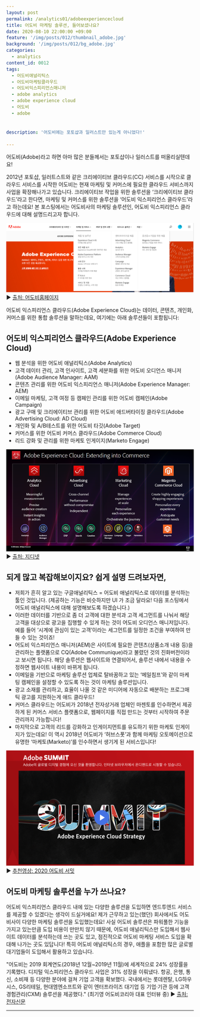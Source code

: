 ```yaml
---
layout: post
permalink: /analytics01/adobeexperiencecloud
title: 어도비 마케팅 솔루션, 들어보셨나요?
date: 2020-08-10 22:00:00 +09:00
feature: '/img/posts/012/thumbnail_adobe.jpg'
background: '/img/posts/012/bg_adobe.jpg'
categories:
  - analytics
content_id: 0012
tags:
  - 어도비애널리틱스
  - 어도비마케팅클라우드
  - 어도비익스피리언스매니저
  - adobe analytics
  - adobe experience cloud
  - 어도비
  - adobe


description: '어도비에는 포토샵과 일러스트만 있는게 아니었다!'

---
```

어도비(Adobe)라고 하면 아마 많은 분들께서는 포토샵이나 일러스트를 떠올리실텐데요!

2012년 포토샵, 일러트스트와 같은 크리에이티브 클라우드(CC) 서비스를 시작으로 클라우드 서비스를 시작한 어도비는 현재 마케팅 및 커머스에 필요한 클라우드 서비스까지 사업을 확장해나가고 있습니다. 크리에이티브 작업을 위한 솔루션을 ‘크리에이티브 클라우드’라고 한다면, 마케팅 및 커머스를 위한 솔루션을 ‘어도비 익스피리언스 클라우드’라고 하는데요! 본 포스팅에서는 어도비사의 마케팅 솔루션인, 어도비 익스피리언스 클라우드에 대해 설명드리고자 합니다.


![어도비마케팅솔루션](/img/posts/012/01.jpg)
  ▶ [출처: 어도비홈페이지](https://www.adobe.com/kr/what-is-adobe-experience-cloud.html?promoid=K7SLVSJZ&mv=other "adobehomepage")


어도비 익스피리언스 클라우드(Adobe Experience Cloud)는 데이터, 콘텐츠, 개인화, 커머스를 위한 통합 솔루션을 말하는데요,
여기에는 아래 솔루션들이 포함됩니다:

## 어도비 익스피리언스 클라우드(Adobe Experience Cloud)
* 웹 분석을 위한 어도비 애널리틱스(Adobe Analytics)
*	고객 데이터 관리, 고객 인사이트, 고객 세분화를 위한 어도비 오디언스 매니저(Adobe Audience Manager: AAM)
*	콘텐츠 관리를 위한 어도비 익스피리언스 매니저(Adobe Experience Manager: AEM)
*	이메일 마케팅, 고객 여정 등 캠페인 관리를 위한 어도비 캠페인(Adobe Campaign)
*	광고 구매 및 크리에이티브 관리를 위한 어도비 애드버타이징 클라우드(Adobe Advertising Cloud: AD Cloud)
*	개인화 및 A/B테스트를 위한 어도비 타깃(Adobe Target)
*	커머스를 위한 어도비 커머스 클라우드(Adobe Commerce Cloud)
*	리드 강화 및 관리를 위한 마케토 인게이지(Marketo Engage)

![어도비마케팅솔루션2](/img/posts/012/02.jpg)
  ▶ [출처: 지디넷](https://www.adobe.com/kr/what-is-adobe-experience-cloud.html?promoid=K7SLVSJZ&mv=other "adobehomepage")

## 되게 많고 복잡해보이지요? 쉽게 설명 드려보자면,

*	저희가 흔히 알고 있는 구글애널리틱스 = 어도비 애널리틱스로 데이터를 분석하는 툴인 것입니다. (제공하는 기능은 비슷하지만 UI 가 조금 달라요! 다음 포스팅에서 어도비 애널리틱스에 대해 설명해보도록 하겠습니다.)
*	이러한 데이터를 기반으로 좀 더 고객에 대한 분석과 고객 세그먼트를 나눠서 해당 고객을 대상으로 광고을 집행할 수 있게 하는 것이 어도비 오디언스 매니저입니다. 예를 들어 ‘시계에 관심이 있는 고객’이라는 세그먼트를 일정한 조건을 부여하여 만들 수 있는 것이죠!
*	어도비 익스피리언스 매니저(AEM)은 사이트에 필요한 콘텐츠(상품소개 내용 등)을 관리하는 플랫폼으로 CQ(Adobe Communique)라고 불렸던 것의 진화버전이라고 보시면 됩니다. 해당 솔루션은 웹사이트와 연결되어서, 솔루션 내에서 내용을 수정하면 웹사이트 내용이 바뀌게 됩니다.
*	이메일을 기반으로 마케팅 솔루션 업체로 탈바꿈하고 있는 ‘메일침프’와 같이 마케팅 캠페인을 설정할 수 있도록 하는 것이 마케팅 솔루션입니다.
*	광고 소재를 관리하고, 효율이 나올 것 같은 미디어에 자동으로 배분하는 프로그매틱 광고를 지원하는게 애드 클라우드!
*	커머스 클라우드는 어도비가 2018년 전자상거래 업체인 마젠토를 인수하면서 제공하게 된 커머스 서비스 플랫폼으로, 웹페이지를 직접 만드는 것부터 시작하여 주문관리까지 가능합니다!
*	마지막으로 고객의 리드를 강화하고 인게이지먼트를 유도하기 위한 마케토 인게이지가 있는데요! 이 역시 2018년 어도비가 ‘허브스폿’과 함께 마케팅 오토메이션으로 유명한 ‘마케토(Marketo)’를 인수하면서 생기게 된 서비스입니다!

![어도비익스피리언스클라우드](/img/posts/012/03.jpg)
  ▶ [추천영상: 2020 어도비 서밋](https://www.adobe.com/kr/summit.html?video=3 "2020adobesummit")

## 어도비 마케팅 솔루션을 누가 쓰나요?
어도비 익스피리언스 클라우드 내에 있는 다양한 솔루션을 도입하면 엔드투엔드 서비스를 제공할 수 있겠다는 생각이 드실거에요! 제가 근무하고 있는(했던) 회사에서도 어도비사이 다양한 마케팅 솔루션을 도입했는데요! 사실 어도비 솔루션은 파워풀한 기능을 가지고 있는만큼 도입 비용이 만만치 않기 때문에, 어도비 애널리틱스만 도입해서 웹사이트 데이터를 분석하는데 쓰는 곳도 있고, 점진적으로 어도비 마케팅 서비스 도입을 확대해 나가는 곳도 있답니다! 특히 어도비 애널리틱스의 경우, 애플을 포함한 많은 글로벌 대기업들이 도입해서 활용하고 있습니다.

  "어도비는 2019 회계연도(2018년 12월~2019년 11월)에 세계적으로 24% 성장률을 기록했다. 디지털 익스피리언스 클라우드 사업은 31% 성장을 이뤄냈다. 항공, 은행, 통신, 소비재 등 다양한 분야에 걸쳐 기업 고객을 확보했다. 국내에서는 롯데렌탈, LG하우시스, GS리테일, 현대엠엔소프트와 같이 엔터프라이즈 대기업 등 기업·기관 등에 고객경험관리(CXM) 솔루션을 제공했다." (최기영 어도비코리아 대표 인터뷰 중)
  ▶ [출처: 전자신문](https://www.etnews.com/20191218000207 "ceointerview")

---
